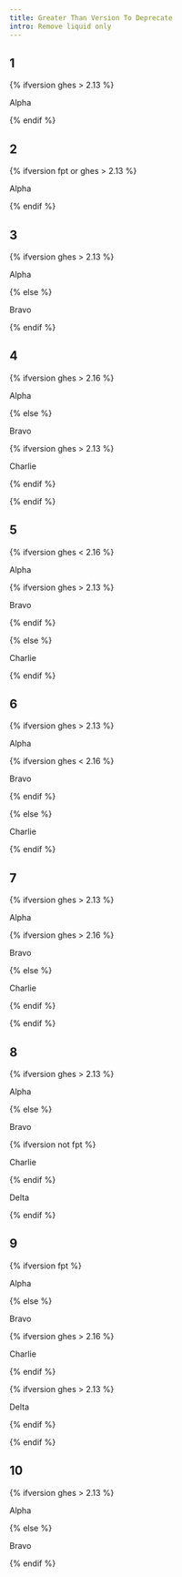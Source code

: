 ```yaml
---
title: Greater Than Version To Deprecate
intro: Remove liquid only
---
```


## 1

<div class="example1">

{% ifversion ghes > 2.13 %}

Alpha

{% endif %}

</div>

## 2

<div class="example2">

{% ifversion fpt or ghes > 2.13 %}

Alpha

{% endif %}

</div>

## 3

<div class="example3">

{% ifversion ghes > 2.13 %}

Alpha

{% else %}

Bravo

{% endif %}

</div>

## 4

<div class="example4">

{% ifversion ghes > 2.16 %}

Alpha

{% else %}

Bravo

{% ifversion ghes > 2.13 %}

Charlie

{% endif %}

{% endif %}

</div>

## 5

<div class="example5">

{% ifversion ghes < 2.16 %}

Alpha

{% ifversion ghes > 2.13 %}

Bravo

{% endif %}

{% else %}

Charlie

{% endif %}

</div>

## 6

<div class="example6">

{% ifversion ghes > 2.13 %}

Alpha

{% ifversion ghes < 2.16 %}

Bravo

{% endif %}

{% else %}

Charlie

{% endif %}

</div>

## 7

<div class="example7">

{% ifversion ghes > 2.13 %}

Alpha

{% ifversion ghes > 2.16 %}

Bravo

{% else %}

Charlie

{% endif %}

{% endif %}

</div>

## 8

<div class="example8">

{% ifversion ghes > 2.13 %}

Alpha

{% else %}

Bravo

{% ifversion not fpt %}

Charlie

{% endif %}

Delta

{% endif %}

</div>

## 9

<div class="example9">

{% ifversion fpt %}

Alpha

{% else %}

Bravo

{% ifversion ghes > 2.16 %}

Charlie

{% endif %}

{% ifversion ghes > 2.13 %}

Delta

{% endif %}

{% endif %}

</div>

## 10

<div class="example10">

{% ifversion ghes > 2.13 %}

Alpha

{% else %}

Bravo

{% endif %}

</div>
